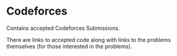 # Codeforces

Contains accepted Codeforces Submissions. 

There are links to accepted code along with links to the problems themselves (for those interested in the problems). 
